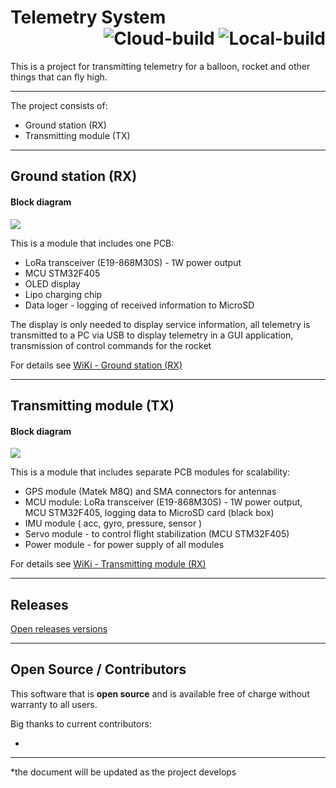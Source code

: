 # Telemetry System  <div align="right"> ![Cloud-build](https://github.com/cvetaevvitaliy/telemetry-system/workflows/Cloud-build/badge.svg) ![Local-build](https://github.com/cvetaevvitaliy/telemetry-system/workflows/Local-build/badge.svg) </div>
This is a project for transmitting telemetry for a balloon, rocket and other things that can fly high. <br>

------

The project consists of:

- Ground station (RX)
-  Transmitting module (TX)

------



## Ground station (RX)

#### Block diagram

![](https://github.com/cvetaevvitaliy/telemetry-system/blob/master/doc/pic/Ground-station.png)

This is a module that includes one PCB:

- LoRa transceiver (E19-868M30S)  - 1W power output
- MCU STM32F405
- OLED display
- Lipo charging chip
- Data loger - logging of received information to MicroSD

The display is only needed to display service information, all telemetry is transmitted to a PC via USB to display telemetry in a GUI application, transmission of control commands for the rocket

For details see [WiKi - Ground station (RX)](https://github.com/cvetaevvitaliy/telemetry-system/wiki/Ground-station-(RX))


------



## Transmitting module (TX)

#### Block diagram

![](https://github.com/cvetaevvitaliy/telemetry-system/blob/master/doc/pic/Telemetry-module-RX.png)

This is a module that includes separate PCB modules for scalability:

- GPS module (Matek M8Q) and SMA connectors for antennas
- MCU module: LoRa transceiver (E19-868M30S)  - 1W power output, MCU STM32F405, logging data to MicroSD card (black box)
- IMU module ( acc, gyro, pressure, sensor )
- Servo module - to control flight stabilization (MCU STM32F405)
- Power module - for power supply of all modules

For details see [WiKi - Transmitting module (RX)](https://github.com/cvetaevvitaliy/telemetry-system/wiki/Transmitting-module-(TX))

------

## Releases

[Open releases versions ](https://github.com/cvetaevvitaliy/telemetry-system/releases)

------

## Open Source / Contributors

This software that is **open source** and is available free of charge without warranty to all users.

Big thanks to current contributors:

- 

------

*the document will be updated as the project develops
